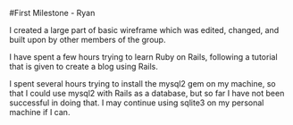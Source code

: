 #First Milestone - Ryan

I created a large part of basic wireframe which was edited, changed, and built upon 
by other members of the group.

I have spent a few hours trying to learn Ruby on Rails, following a tutorial
that is given to create a blog using Rails.

I spent several hours trying to install the mysql2 gem on my machine, so that I
could use mysql2 with Rails as a database, but so far I have not been successful
in doing that. I may continue using sqlite3 on my personal machine if I can.